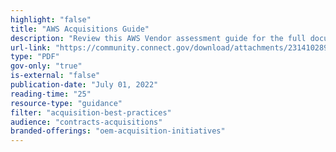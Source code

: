 ```yaml
---
highlight: "false"
title: "AWS Acquisitions Guide"
description: "Review this AWS Vendor assessment guide for the full documentation on guidance provided for agencies procuring AWS."
url-link: "https://community.connect.gov/download/attachments/2314102898/AWS%20-%20Acquisitions%20Guide.pdf?api=v2"
type: "PDF"
gov-only: "true"
is-external: "false"
publication-date: "July 01, 2022"
reading-time: "25"
resource-type: "guidance"
filter: "acquisition-best-practices"
audience: "contracts-acquisitions"
branded-offerings: "oem-acquisition-initiatives"
---
```

